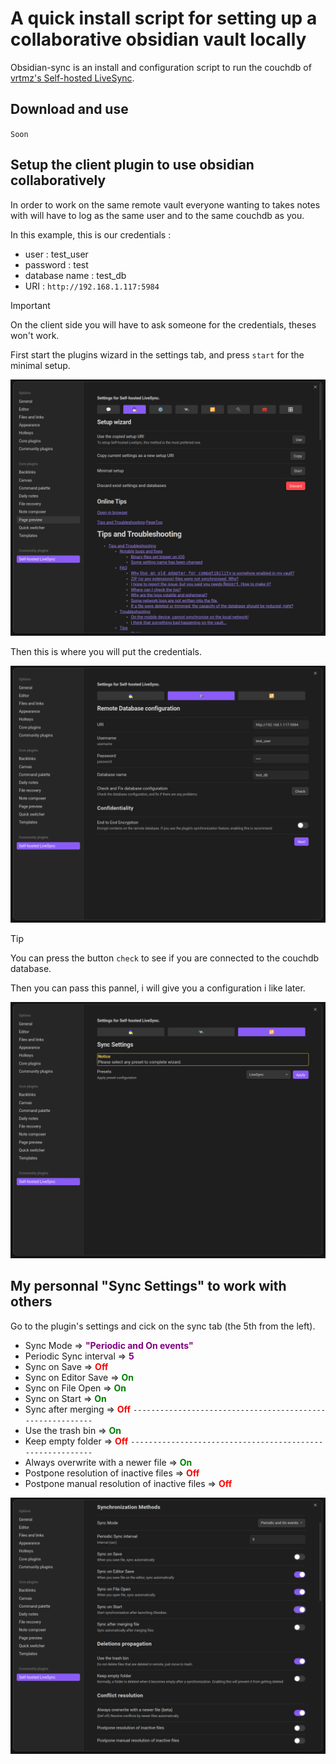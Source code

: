 # A quick install script for setting up a collaborative obsidian vault locally

Obsidian-sync is an install and configuration script to run the couchdb of [vrtmz's Self-hosted LiveSync](https://github.com/vrtmrz/obsidian-livesync/).

## Download and use

`Soon`

## Setup the client plugin to use obsidian collaboratively

In order to work on the same remote vault everyone wanting to takes notes with will have to log as the same user and to the same couchdb as you.

In this example, this is our credentials :

- user : test_user
- password : test
- database name : test_db
- URI : `http://192.168.1.117:5984`

> [!IMPORTANT]
> On the client side you will have to ask someone for the credentials, theses won't work.

First start the plugins wizard in the settings tab, and press `start` for the minimal setup.

![The settings tab](./imgs/wizard_launch.png)

Then this is where you will put the credentials.

![Connection to the database](./imgs/wizard_credentials.png)

> [!TIP]
> You can press the button `check` to see if you are connected to the couchdb database.

Then you can pass this pannel, i will give you a configuration i like later.

![Sync setup](./imgs/wizard_sync.png)

## My personnal "Sync Settings" to work with others


Go to the plugin's settings and cick on the sync tab (the 5th from the left).

- Sync Mode => <strong style="color: purple;">"Periodic and On events"</strong>
- Periodic Sync interval => <strong style="color: purple;">5</strong>
- Sync on Save => <strong style="color: red;">Off</strong>
- Sync on Editor Save => <strong style="color: green;">On</strong>
- Sync on File Open => <strong style="color: green;">On</strong>
- Sync on Start => <strong style="color: green;">On</strong>
- Sync after merging => <strong style="color: red;">Off</strong>
`----------------------------------------------------------`
- Use the trash bin => <strong style="color: green;">On</strong>
- Keep empty folder => <strong style="color: red;">Off</strong>
`----------------------------------------------------------`
- Always overwrite with a newer file => <strong style="color: green;">On</strong>
- Postpone resolution of inactive files => <strong style="color: red;">Off</strong>
- Postpone manual resolution of inactive files => <strong style="color: red;">Off</strong>



![My sync settings](./imgs/config_sync.png)


